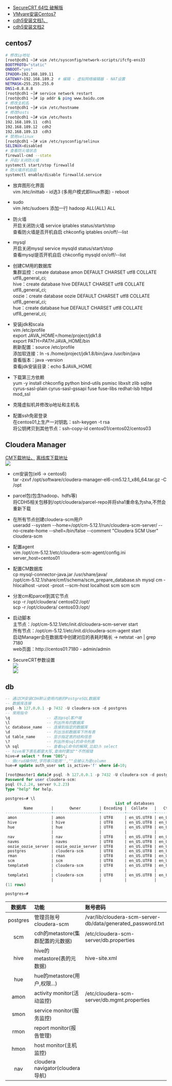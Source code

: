 - [SecureCRT 64位 破解版](https://www.jianshu.com/p/f61a4f1f4405)
- [VMvare安装Centos7](https://zhangweisep.github.io/2019/03/02/VM%E8%99%9A%E6%8B%9F%E6%9C%BA%E5%AE%89%E8%A3%85Centos-7/)
- [cdh5安装文档1、](https://www.zybuluo.com/sasaki/note/242142)
- [cdh5安装文档2](http://www.jianshu.com/p/57179e03795f)    

## centos7
```bash
# 修改ip地址  
[root@cdh1 ~]# vim /etc/sysconfig/network-scripts/ifcfg-ens33
BOOTPROTO="static"
ONBOOT="yes"
IPADDR=192.168.189.11
GATEWAY=192.168.189.2  # 编辑 - 虚拟网络编辑器 - NAT设置
NETMASK=255.255.255.0
DNS1=8.8.8.8
[root@cdh1 ~]# service network restart
[root@cdh1 ~]# ip addr & ping www.baidu.com
# 修改主机名
[root@cdh1 ~]# vim /etc/hostname
# 修改hosts
[root@cdh1 ~]# vim /etc/hosts
192.168.189.11  cdh1 
192.168.189.12  cdh2  
192.168.189.13  cdh3
# 禁用selinux  
[root@cdh1 ~]# vim /etc/sysconfig/selinux
SELINUX=disabled 
# 查看防火墙状态
firewall-cmd --state
# 开启/关闭防火墙
systemctl start/stop firewalld 
# 防火墙开机自启
systemctl enable/disable firewalld.service
```
- 放弃图形化界面  
vim /etc/inittab - id选3 (多用户模式即linux界面) - reboot  

- sudo  
vim /etc/sudoers 添加一行 hadoop ALL(ALL) ALL








- 防火墙  
开启关闭防火墙 service iptables status/start/stop  
查看防火墙是否开机自启 chkconfig iptables on/off/--list 
 
- mysql  
开启关闭mysql service mysqld status/start/stop  
查看mysql是否开机自启 chkconfig mysqld on/off/--list 

- 创建CM用的数据库  
集群监控：create database amon DEFAULT CHARSET utf8 COLLATE utf8_general_ci;  
hive：create database hive DEFAULT CHARSET utf8 COLLATE utf8_general_ci;  
oozie：create database oozie DEFAULT CHARSET utf8 COLLATE utf8_general_ci;  
hue：create database hue DEFAULT CHARSET utf8 COLLATE utf8_general_ci;

- 安装jdk和scala  
vim /etc/profile  
export JAVA_HOME=/home/project/jdk1.8  
export PATH=$PATH:$JAVA_HOME/bin  
刷新配置：source /etc/profile  
添加软连接：ln -s /home/project/jdk1.8/bin/java /usr/bin/java  
查看版本：java -version  
查看jdk安装目录：echo $JAVA_HOME  

- 下载第三方依赖  
yum -y install chkconfig python bind-utils psmisc libxslt zlib sqlite cyrus-sasl-plain cyrus-sasl-gssapi fuse fuse-libs redhat-lsb httpd mod_ssl

- 克隆虚拟机并修改ip地址和主机名  

- 配置ssh免密登录  
在centos01上生产一对钥匙：ssh-keygen -t rsa  
将公钥拷贝到其他节点：ssh-copy-id centos01/centos02/centos03  

## Cloudera Manager  
[CM下载地址、](http://archive.cloudera.com/cm5/cm/5/)
[离线库下载地址](http://archive.cloudera.com/cdh5/parcels)  
![](images/cm安装包.png)  
 
- cm安装包(el6 -> centos6)  
tar -zxvf /opt/software/cloudera-manager-el6-cm5.12.1_x86_64.tar.gz -C /opt  

- parcel包(包含hadoop、hdfs等)  
将CDH5相关包移到/opt/cloudera/parcel-repo并将sha1重命名为sha,不然会重新下载

- 在所有节点创建cloudera-scm用户  
useradd --system --home=/opt/cm-5.12.1/run/cloudera-scm-server/ --no-create-home --shell=/bin/false --comment "Cloudera SCM User" cloudera-scm  

- 配置agent  
vim /opt/cm-5.12.1/etc/cloudera-scm-agent/config.ini  
server_host=centos01 

- 配置CM数据库  
cp mysql-connector-java.jar /usr/share/java/  
/opt/cm-5.12.1/share/cmf/schema/scm_prepare_database.sh mysql cm -hlocalhost -uroot -proot --scm-host localhost scm scm scm  

- 分发cm和parcel到其它节点  
scp -r /opt/cloudera/ centos02:/opt/  
scp -r /opt/cloudera/ centos03:/opt/

- 启动脚本  
主节点：/opt/cm-5.12.1/etc/init.d/cloudera-scm-server start  
所有节点：/opt/cm-5.12.1/etc/init.d/cloudera-scm-agent start  
启动Manager会在数据库中创建对应的表耗时略长 -> netstat -an | grep 7180  
web页面：http://centos01:7180 - admin/admin  

- SecureCRT参数设置  
![](images/crt配置01.png)  
![](images/crt配置02.png)  

## db
```sql
-- 通过CM安装CDH默认使用内嵌的PostgreSQL数据库
-- 数据库连接
psql -h 127.0.0.1 -p 7432 -U cloudera-scm -d postgres
-- 常用指令
\q                -- 退出psql客户端
\l                -- 列出所有的数据库
\c database_name  -- 连接到指定的数据库
\d                -- 列出当前数据库下所有表
\d table_name     -- 显示指定表的结构信息
\?                -- 列出所有sql的命令列表
\h sql            -- 查看sql命令的解释,比如\h select 
-- hive库下表名都是大写,查询时要加""不然报错
hive=# select * from "DBS";
-- 做crud操作时,字符串只能用'',""会被认为是column
hue=# update auth_user set is_active='f' where id=10;
```
```sql
[root@master1 data]# psql -h 127.0.0.1 -p 7432 -U cloudera-scm -d postgres
Password for user cloudera-scm: 
psql (9.2.24, server 9.2.23)
Type "help" for help.

postgres=# \l
                                                List of databases
        Name        |       Owner        | Encoding |  Collate   |   Ctype    |         Access privileges         
--------------------+--------------------+----------+------------+------------+-----------------------------------
 amon               | amon               | UTF8     | en_US.UTF8 | en_US.UTF8 | 
 hive               | hive               | UTF8     | en_US.UTF8 | en_US.UTF8 | 
 hue                | hue                | UTF8     | en_US.UTF8 | en_US.UTF8 | =Tc/hue                          +
                    |                    |          |            |            | hue=CTc/hue
 nav                | nav                | UTF8     | en_US.UTF8 | en_US.UTF8 | 
 navms              | navms              | UTF8     | en_US.UTF8 | en_US.UTF8 | 
 oozie_oozie_server | oozie_oozie_server | UTF8     | en_US.UTF8 | en_US.UTF8 | 
 postgres           | cloudera-scm       | UTF8     | en_US.UTF8 | en_US.UTF8 | 
 rman               | rman               | UTF8     | en_US.UTF8 | en_US.UTF8 | 
 scm                | scm                | UTF8     | en_US.UTF8 | en_US.UTF8 | 
 template0          | cloudera-scm       | UTF8     | en_US.UTF8 | en_US.UTF8 | =c/"cloudera-scm"                +
                    |                    |          |            |            | "cloudera-scm"=CTc/"cloudera-scm"
 template1          | cloudera-scm       | UTF8     | en_US.UTF8 | en_US.UTF8 | =c/"cloudera-scm"                +
                    |                    |          |            |            | "cloudera-scm"=CTc/"cloudera-scm"
(11 rows)

postgres=# 
```

数据库|功能|账号密码
:--:|:--|:--
postgres|管理员账号cloudera-scm|/var/lib/cloudera-scm-server-db/data/generated_password.txt
scm|cdh的metastore(集群配置的元数据)|/etc/cloudera-scm-server/db.properties
hive|hive的metastore(表的元数据)|hive-site.xml
hue|hue的metastore(用户,权限...)
amon|activity monitor(活动监控)|/etc/cloudera-scm-server/db.mgmt.properties
smon|service monitor(服务监控)
rmon|report monitor(报告管理)
hmon|host monitor(主机监控)
nav|cloudera navigator(cloudera导航)